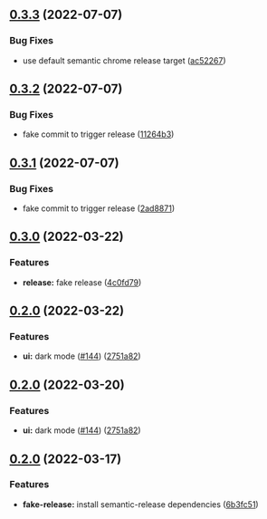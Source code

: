 ## [0.3.3](https://github.com/loderunner/requestor/compare/v0.3.2...v0.3.3) (2022-07-07)


### Bug Fixes

* use default semantic chrome release target ([ac52267](https://github.com/loderunner/requestor/commit/ac5226727660e636dbbfd892f20336795e1515de))

## [0.3.2](https://github.com/loderunner/requestor/compare/v0.3.1...v0.3.2) (2022-07-07)


### Bug Fixes

* fake commit to trigger release ([11264b3](https://github.com/loderunner/requestor/commit/11264b32d6745fcba6421170e6c1da09d58f775b))

## [0.3.1](https://github.com/loderunner/requestor/compare/v0.3.0...v0.3.1) (2022-07-07)


### Bug Fixes

* fake commit to trigger release ([2ad8871](https://github.com/loderunner/requestor/commit/2ad8871dea149013e171863db4f098bde7198484))

## [0.3.0](https://github.com/loderunner/requestor/compare/v0.2.0...v0.3.0) (2022-03-22)


### Features

* **release:** fake release ([4c0fd79](https://github.com/loderunner/requestor/commit/4c0fd791ed0cc3cf9ba6f18a739707914dce37d7))

## [0.2.0](https://github.com/loderunner/requestor/compare/v0.1.0...v0.2.0) (2022-03-22)


### Features

* **ui:** dark mode ([#144](https://github.com/loderunner/requestor/issues/144)) ([2751a82](https://github.com/loderunner/requestor/commit/2751a8227644abc5594d97bc95f94de1a338ced0))

## [0.2.0](https://github.com/loderunner/requestor/compare/v0.1.0...v0.2.0) (2022-03-20)


### Features

* **ui:** dark mode ([#144](https://github.com/loderunner/requestor/issues/144)) ([2751a82](https://github.com/loderunner/requestor/commit/2751a8227644abc5594d97bc95f94de1a338ced0))

## [0.2.0](https://github.com/loderunner/requestor/compare/v0.1.0...v0.2.0) (2022-03-17)


### Features

* **fake-release:** install semantic-release dependencies ([6b3fc51](https://github.com/loderunner/requestor/commit/6b3fc5140af85c621a2a4801e428e72d0542e7a6))
